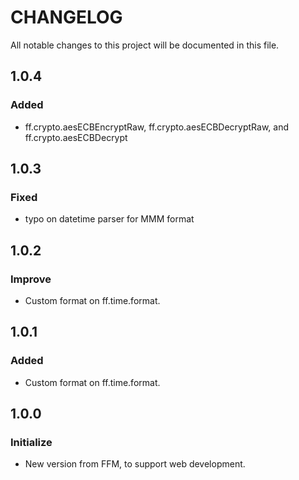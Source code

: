 # CHANGELOG
All notable changes to this project will be documented in this file.

## 1.0.4
### Added
* ff.crypto.aesECBEncryptRaw, ff.crypto.aesECBDecryptRaw, and ff.crypto.aesECBDecrypt

## 1.0.3
### Fixed
* typo on datetime parser for MMM format

## 1.0.2
### Improve
* Custom format on ff.time.format.

## 1.0.1
### Added
* Custom format on ff.time.format.

## 1.0.0
### Initialize
* New version from FFM, to support web development.
